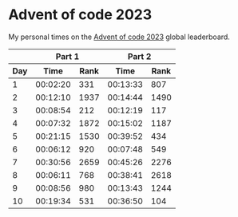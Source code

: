 # Advent of code 2023
My personal times on the [Advent of code 2023](https://adventofcode.com/2023) global leaderboard.

<table>
    <thead>
        <tr>
            <th></th>
            <th colspan="2">Part 1</th>
            <th colspan="2">Part 2</th>
        </tr>
        <tr>
            <th>Day</th>
            <th>Time</th>
            <th>Rank</th>
            <th>Time</th>
            <th>Rank</th>
        </tr>
    </thead>
    <tbody>
        <tr><td>1</td> <td>00:02:20</td> <td>331</td> <td>00:13:33</td> <td>807</td></tr>
        <tr><td>2</td> <td>00:12:10</td> <td>1937</td> <td>00:14:44</td> <td>1490</td></tr>
        <tr><td>3</td> <td>00:08:54</td> <td>212</td> <td>00:12:19</td> <td>117</td></tr>
        <tr><td>4</td> <td>00:07:32</td> <td>1872</td> <td>00:15:02</td> <td>1187</td></tr>
        <tr><td>5</td> <td>00:21:15</td> <td>1530</td> <td>00:39:52</td> <td>434</td></tr>
        <tr><td>6</td> <td>00:06:12</td> <td>920</td> <td>00:07:48</td> <td>549</td></tr>
        <tr><td>7</td> <td>00:30:56</td> <td>2659</td> <td>00:45:26</td> <td>2276</td></tr>
        <tr><td>8</td> <td>00:06:11</td> <td>768</td> <td>00:38:41</td> <td>2618</td></tr>
        <tr><td>9</td> <td>00:08:56</td> <td>980</td> <td>00:13:43</td> <td>1244</td></tr>
        <tr><td>10</td> <td>00:19:34</td> <td>531</td> <td>00:36:50</td> <td>104</td></tr>
    </tbody>
</table>
